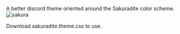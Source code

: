 A better discord theme oriented around the Sakuradite color scheme.
![sakura](https://user-images.githubusercontent.com/42524344/179572460-da94a95c-a783-4d5f-beaf-486acd282b9a.svg)

Download sakuradite.theme.css to use.
